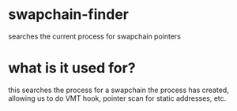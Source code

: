 # swapchain-finder
 searches the current process for swapchain pointers

# what is it used for?
 this searches the process for a swapchain the process has created, allowing us to do VMT hook, pointer scan for static addresses, etc.
